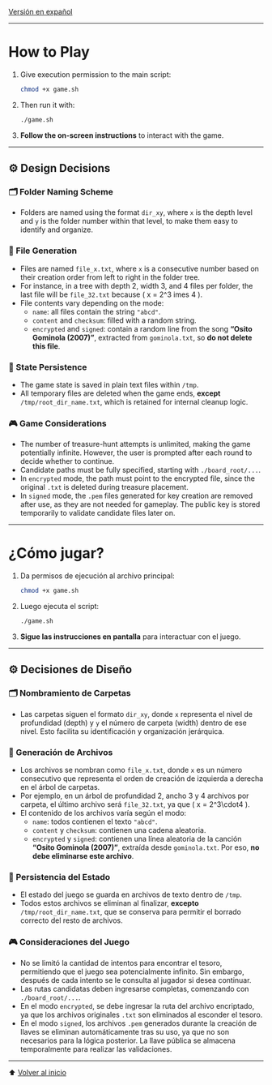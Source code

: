 [Versión en expañol](#cómo-jugar)

---

# How to Play

1. Give execution permission to the main script:

   ```bash
   chmod +x game.sh
   ```

2. Then run it with:

   ```bash
   ./game.sh
   ```

3. **Follow the on-screen instructions** to interact with the game.

---

## ⚙️ Design Decisions

### 🗂️ Folder Naming Scheme

- Folders are named using the format `dir_xy`, where `x` is the depth level and `y` is the folder number within that level, to make them easy to identify and organize.

### 📄 File Generation

- Files are named `file_x.txt`, where `x` is a consecutive number based on their creation order from left to right in the folder tree.
- For instance, in a tree with depth 2, width 3, and 4 files per folder, the last file will be `file_32.txt` because \( x = 2^3  imes 4 \).
- File contents vary depending on the mode:
  - `name`: all files contain the string `"abcd"`.
  - `content` and `checksum`: filled with a random string.
  - `encrypted` and `signed`: contain a random line from the song **“Osito Gominola (2007)”**, extracted from `gominola.txt`, so **do not delete this file**.

### 💾 State Persistence

- The game state is saved in plain text files within `/tmp`.
- All temporary files are deleted when the game ends, **except** `/tmp/root_dir_name.txt`, which is retained for internal cleanup logic.

### 🎮 Game Considerations

- The number of treasure-hunt attempts is unlimited, making the game potentially infinite. However, the user is prompted after each round to decide whether to continue.
- Candidate paths must be fully specified, starting with `./board_root/...`.
- In `encrypted` mode, the path must point to the encrypted file, since the original `.txt` is deleted during treasure placement.
- In `signed` mode, the `.pem` files generated for key creation are removed after use, as they are not needed for gameplay. The public key is stored temporarily to validate candidate files later on.

---

# ¿Cómo jugar?

1. Da permisos de ejecución al archivo principal:

   ```bash
   chmod +x game.sh
   ```

2. Luego ejecuta el script:

   ```bash
   ./game.sh
   ```

3. **Sigue las instrucciones en pantalla** para interactuar con el juego.

---

## ⚙️ Decisiones de Diseño

### 🗂️ Nombramiento de Carpetas

- Las carpetas siguen el formato `dir_xy`, donde `x` representa el nivel de profundidad (depth) y `y` el número de carpeta (width) dentro de ese nivel. Esto facilita su identificación y organización jerárquica.

### 📄 Generación de Archivos

- Los archivos se nombran como `file_x.txt`, donde `x` es un número consecutivo que representa el orden de creación de izquierda a derecha en el árbol de carpetas.
- Por ejemplo, en un árbol de profundidad 2, ancho 3 y 4 archivos por carpeta, el último archivo será `file_32.txt`, ya que \( x = 2^3\cdot4 \).
- El contenido de los archivos varía según el modo:
  - `name`: todos contienen el texto `"abcd"`.
  - `content` y `checksum`: contienen una cadena aleatoria.
  - `encrypted` y `signed`: contienen una línea aleatoria de la canción **“Osito Gominola (2007)”**, extraída desde `gominola.txt`. Por eso, **no debe eliminarse este archivo**.

### 💾 Persistencia del Estado

- El estado del juego se guarda en archivos de texto dentro de `/tmp`.
- Todos estos archivos se eliminan al finalizar, **excepto** `/tmp/root_dir_name.txt`, que se conserva para permitir el borrado correcto del resto de archivos.

### 🎮 Consideraciones del Juego

- No se limitó la cantidad de intentos para encontrar el tesoro, permitiendo que el juego sea potencialmente infinito. Sin embargo, después de cada intento se le consulta al jugador si desea continuar.
- Las rutas candidatas deben ingresarse completas, comenzando con `./board_root/...`.
- En el modo `encrypted`, se debe ingresar la ruta del archivo encriptado, ya que los archivos originales `.txt` son eliminados al esconder el tesoro.
- En el modo `signed`, los archivos `.pem` generados durante la creación de llaves se eliminan automáticamente tras su uso, ya que no son necesarios para la lógica posterior. La llave pública se almacena temporalmente para realizar las validaciones.

---
⬆️ [Volver al inicio](#how-to-play)
